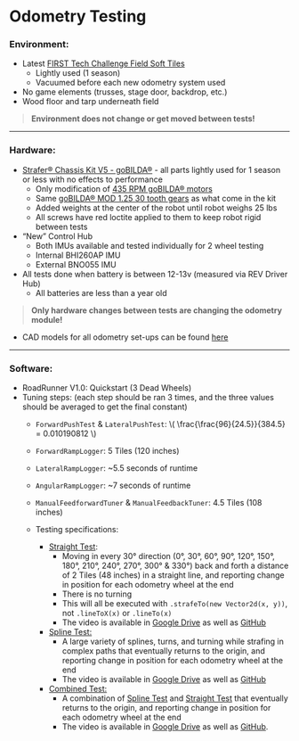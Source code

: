 # Odometry Testing

### Environment:
- Latest [FIRST Tech Challenge Field Soft Tiles](https://www.andymark.com/products/soft-tiles-for-first-tech-challenge-field-options)
    - Lightly used (1 season)
    - Vacuumed before each new odometry system used
- No game elements (trusses, stage door, backdrop, etc.)
- Wood floor and tarp underneath field
> **Environment does not change or get moved between tests!**

---

### Hardware:
- [Strafer® Chassis Kit V5 - goBILDA®](https://www.gobilda.com/strafer-chassis-kit-v5/) - all parts lightly used for 1 season or less with no effects to performance
    - Only modification of [435 RPM goBILDA® motors](https://www.gobilda.com/5203-series-yellow-jacket-planetary-gear-motor-13-7-1-ratio-24mm-length-8mm-rex-shaft-435-rpm-3-3-5v-encoder/)
    - Same [goBILDA® MOD 1.25 30 tooth gears](https://www.gobilda.com/2315-series-steel-miter-gear-mod-1-25-set-screw-8mm-rex-bore-30-tooth/) as what come in the kit
    - Added weights at the center of the robot until robot weighs 25 lbs
    - All screws have red loctite applied to them to keep robot rigid between tests
- “New” Control Hub
    - Both IMUs available and tested individually for 2 wheel testing
    - Internal BHI260AP IMU
    - External BNO055 IMU
- All tests done when battery is between 12-13v (measured via REV Driver Hub)
    - All batteries are less than a year old
>**Only hardware changes between tests are changing the odometry module!**
- CAD models for all odometry set-ups can be found [here](https://cad.onshape.com/documents/00fb2b8fdbd2d0c2cdcbc217/w/79d9fab6dc2812b605647b2f/e/d73efa616f99a98bcc69a6b4)

---

### Software:
- RoadRunner V1.0: Quickstart (3 Dead Wheels)
- Tuning steps: (each step should be ran 3 times, and the three values should be averaged to get the final constant)
    - `ForwardPushTest` & `LateralPushTest`:
      \\( \frac{\frac{96}{24.5}}{384.5} = 0.010190812 \\)

    - `ForwardRampLogger`: 5 Tiles (120 inches)
    - `LateralRampLogger`: ~5.5 seconds of runtime
    - `AngularRampLogger`: ~7 seconds of runtime
    - `ManualFeedforwardTuner` & `ManualFeedbackTuner`: 4.5 Tiles (108 inches)
    - Testing specifications:
        - [Straight Test](https://github.com/FTC-23511/OdometryTesting/blob/main/straightTest.java):
            - Moving in every 30° direction (0°, 30°, 60°, 90°, 120°, 150°, 180°, 210°, 240°, 270°, 300° & 330°) back and forth a distance of 2 Tiles (48 inches) in a straight line, and reporting change in position for each odometry wheel at the end
            - There is no turning
            - This will all be executed with `.strafeTo(new Vector2d(x, y))`, not `.lineToX(x)` or `.lineTo(x)`
            - The video is available in [Google Drive](https://drive.google.com/file/d/1uCDhG6eaOSBo4w24GY8qGIoxEDKCqx3s/view?resourcekey) as well as [GitHub](https://github.com/FTC-23511/OdometryTesting/blob/main/30%C2%B0%20Straight%20Test.mp4)
        - [Spline Test:](https://github.com/FTC-23511/OdometryTesting/blob/main/splineTest.java)
            - A large variety of splines, turns, and turning while strafing in complex paths that eventually returns to the origin, and reporting change in position for each odometry wheel at the end
            - The video is available in [Google Drive](https://drive.google.com/file/d/1Tv0DMct2CGQQpmdGgMrqSZZ4Z3M_xc8O/view?usp=sharing) as well as [GitHub](https://github.com/FTC-23511/OdometryTesting/blob/main/Spline%20Test.mp4)
        - [Combined Test:](https://github.com/FTC-23511/OdometryTesting/blob/main/splineTest.java)
            - A combination of [Spline Test](https://github.com/FTC-23511/OdometryTesting/blob/main/splineTest.java) and [Straight Test](https://github.com/FTC-23511/OdometryTesting/blob/main/straightTest.java) that eventually returns to the origin, and reporting change in position for each odometry wheel at the end
            - The video is available in [Google Drive](https://drive.google.com/file/d/1wR9s4brVVej4HuMqOylBI0rMEQcilKWj/view) as well as [GitHub](https://github.com/FTC-23511/OdometryTesting/blob/main/Combined%20Test.mp4).
